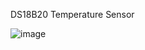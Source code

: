 DS18B20 Temperature Sensor 

![image](https://github.com/MMemon2003/HealthProject2024/assets/146339735/9339070f-4652-495f-bc47-ec24b58d7fe8)
